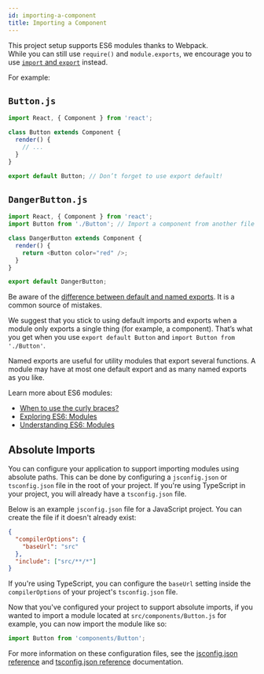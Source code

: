 ```yaml
---
id: importing-a-component
title: Importing a Component
---
```


This project setup supports ES6 modules thanks to Webpack.<br>
While you can still use `require()` and `module.exports`, we encourage you to use [`import` and `export`](http://exploringjs.com/es6/ch_modules.html) instead.

For example:

## `Button.js`

```js
import React, { Component } from 'react';

class Button extends Component {
  render() {
    // ...
  }
}

export default Button; // Don’t forget to use export default!
```

## `DangerButton.js`

```js
import React, { Component } from 'react';
import Button from './Button'; // Import a component from another file

class DangerButton extends Component {
  render() {
    return <Button color="red" />;
  }
}

export default DangerButton;
```

Be aware of the [difference between default and named exports](https://stackoverflow.com/questions/36795819/react-native-es-6-when-should-i-use-curly-braces-for-import/36796281#36796281). It is a common source of mistakes.

We suggest that you stick to using default imports and exports when a module only exports a single thing (for example, a component). That’s what you get when you use `export default Button` and `import Button from './Button'`.

Named exports are useful for utility modules that export several functions. A module may have at most one default export and as many named exports as you like.

Learn more about ES6 modules:

- [When to use the curly braces?](https://stackoverflow.com/questions/36795819/react-native-es-6-when-should-i-use-curly-braces-for-import/36796281#36796281)
- [Exploring ES6: Modules](http://exploringjs.com/es6/ch_modules.html)
- [Understanding ES6: Modules](https://leanpub.com/understandinges6/read#leanpub-auto-encapsulating-code-with-modules)

## Absolute Imports

You can configure your application to support importing modules using absolute paths. This can be done by configuring a `jsconfig.json` or `tsconfig.json` file in the root of your project. If you're using TypeScript in your project, you will already have a `tsconfig.json` file.

Below is an example `jsconfig.json` file for a JavaScript project. You can create the file if it doesn't already exist:

```json
{
  "compilerOptions": {
    "baseUrl": "src"
  },
  "include": ["src/**/*"]
}
```

If you're using TypeScript, you can configure the `baseUrl` setting inside the `compilerOptions` of your project's `tsconfig.json` file.

Now that you've configured your project to support absolute imports, if you wanted to import a module located at `src/components/Button.js` for example, you can now import the module like so:

```js
import Button from 'components/Button';
```

For more information on these configuration files, see the [jsconfig.json reference](https://code.visualstudio.com/docs/languages/jsconfig) and [tsconfig.json reference](https://www.typescriptlang.org/docs/handbook/tsconfig-json.html) documentation.
